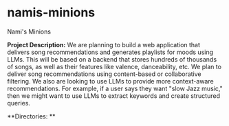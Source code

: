 # namis-minions
Nami's Minions

**Project Description:**
We are planning to build a web application that delivers song recommendations and generates playlists for moods using LLMs. This will be based on a backend that stores hundreds of thousands of songs, as well as their features like valence, danceability, etc. We plan to deliver song recommendations using content-based or collaborative filtering. We also are looking to use LLMs to provide more context-aware recommendations. For example, if a user says they want "slow Jazz music," then we might want to use LLMs to extract keywords and create structured queries.

**Directories: **
